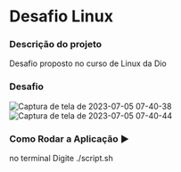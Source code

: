 # Desafio Linux

### Descrição do projeto
<p align="justify">
Desafio proposto no curso de Linux da Dio
</p>


### Desafio
![Captura de tela de 2023-07-05 07-40-38](https://github.com/MicaelOliveira-dev/Desafio_linux/assets/72334759/d6a42f9e-152b-42a8-b9b5-be2508fd9de9)
![Captura de tela de 2023-07-05 07-40-44](https://github.com/MicaelOliveira-dev/Desafio_linux/assets/72334759/9c2d3520-9422-4bc0-a2d6-24702cffd04f)

### Como Rodar a Aplicação :arrow_forward:

<p align="justify">no terminal Digite ./script.sh</p>
